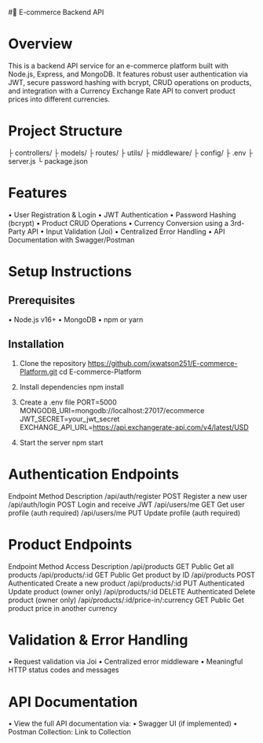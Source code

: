 #🛒 E-commerce Backend API

# Overview
This is a backend API service for an e-commerce platform built with Node.js, Express, and MongoDB. It features robust user authentication via JWT, secure password hashing with bcrypt, CRUD operations on products, and integration with a Currency Exchange Rate API to convert product prices into different currencies.

# Project Structure
├ controllers/
├ models/
├ routes/
├ utils/
├ middleware/
├ config/
├ .env
├ server.js
└ package.json

# Features
•	User Registration & Login
•	JWT Authentication
•	Password Hashing (bcrypt)
•	Product CRUD Operations
•	Currency Conversion using a 3rd-Party API
•	Input Validation (Joi)
•	Centralized Error Handling
•	API Documentation with Swagger/Postman

# Setup Instructions

## Prerequisites
•	Node.js v16+
•	MongoDB
•	npm or yarn

## Installation
1.	Clone the repository
https://github.com/jxwatson251/E-commerce-Platform.git
cd E-commerce-Platform

2.	Install dependencies
npm install

3.	Create a .env file
PORT=5000
MONGODB_URI=mongodb://localhost:27017/ecommerce
JWT_SECRET=your_jwt_secret
EXCHANGE_API_URL=https://api.exchangerate-api.com/v4/latest/USD

4.	Start the server
npm start

# Authentication Endpoints
Endpoint                      Method                      Description
/api/auth/register            POST                        Register a new user
/api/auth/login               POST                        Login and receive JWT
/api/users/me                 GET                         Get user profile (auth required)
/api/users/me                 PUT                         Update profile (auth required)

# Product Endpoints
Endpoint                              Method       Access           Description
/api/products                         GET          Public           Get all products
/api/products/:id                     GET          Public           Get product by ID
/api/products                         POST         Authenticated    Create a new product
/api/products/:id                     PUT          Authenticated    Update product (owner only)
/api/products/:id                     DELETE       Authenticated    Delete product (owner only)
/api/products/:id/price-in/:currency  GET          Public           Get product price in another currency

# Validation & Error Handling
•	Request validation via Joi
•	Centralized error middleware
•	Meaningful HTTP status codes and messages

# API Documentation
•	View the full API documentation via:
•	Swagger UI (if implemented)
•	Postman Collection: Link to Collection
